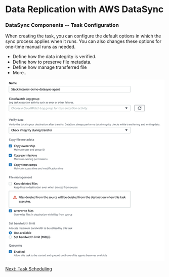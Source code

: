 # Data Replication with AWS DataSync

### DataSync Components -- Task Configuration

When creating the task, you can configure the default options in which the sync process applies when it runs. You can also changes these options for one-time manual runs as needed.

- Define how the data integrity is verified.
- Define how to preserve file metadata.
- Define how manage transferred file
- More..

![Options](/docs/images/task-configuration.png)

[Next: Task Scheduling](/docs/schedule.md)
